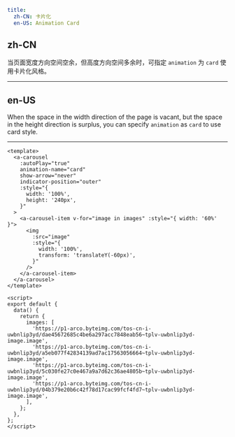 ```yaml
title:
  zh-CN: 卡片化
  en-US: Animation Card
```

## zh-CN

当页面宽度方向空间空余，但高度方向空间多余时，可指定 `animation` 为 `card` 使用卡片化风格。

---

## en-US

When the space in the width direction of the page is vacant, but the space in the height direction is surplus, you can specify `animation` as `card` to use card style.

---

```vue
<template>
  <a-carousel
    :autoPlay="true"
    animation-name="card"
    show-arrow="never"
    indicator-position="outer"
    :style="{
      width: '100%',
      height: '240px',
    }"
  >
    <a-carousel-item v-for="image in images" :style="{ width: '60%' }">
      <img
        :src="image"
        :style="{
          width: '100%',
          transform: 'translateY(-60px)',
        }"
      />
    </a-carousel-item>
  </a-carousel>
</template>

<script>
export default {
  data() {
    return {
      images: [
        'https://p1-arco.byteimg.com/tos-cn-i-uwbnlip3yd/dae45672685c4be6a297acc7848eab56~tplv-uwbnlip3yd-image.image',
        'https://p1-arco.byteimg.com/tos-cn-i-uwbnlip3yd/a5eb077f42834139ad7ac17563056664~tplv-uwbnlip3yd-image.image',
        'https://p1-arco.byteimg.com/tos-cn-i-uwbnlip3yd/5c030fe27c0e467a9a7d62c36ae4805b~tplv-uwbnlip3yd-image.image',
        'https://p1-arco.byteimg.com/tos-cn-i-uwbnlip3yd/04b379e20b6c42f78d17cac99fcf4fd7~tplv-uwbnlip3yd-image.image',
      ],
    };
  },
};
</script>
```
